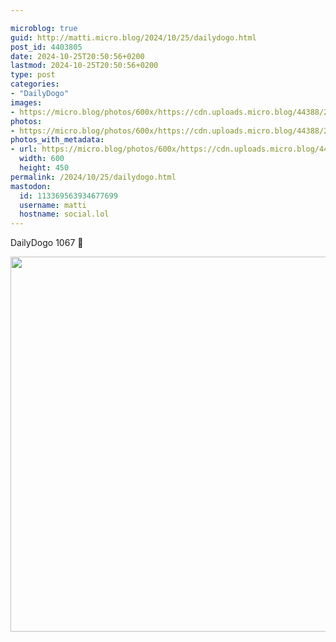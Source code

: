 ```yaml
---

microblog: true
guid: http://matti.micro.blog/2024/10/25/dailydogo.html
post_id: 4403805
date: 2024-10-25T20:50:56+0200
lastmod: 2024-10-25T20:50:56+0200
type: post
categories:
- "DailyDogo"
images:
- https://micro.blog/photos/600x/https://cdn.uploads.micro.blog/44388/2024/3bdf570344c444d38b01822e5b30f794.jpg
photos:
- https://micro.blog/photos/600x/https://cdn.uploads.micro.blog/44388/2024/3bdf570344c444d38b01822e5b30f794.jpg
photos_with_metadata:
- url: https://micro.blog/photos/600x/https://cdn.uploads.micro.blog/44388/2024/3bdf570344c444d38b01822e5b30f794.jpg
  width: 600
  height: 450
permalink: /2024/10/25/dailydogo.html
mastodon:
  id: 113369563934677699
  username: matti
  hostname: social.lol
---
```

DailyDogo 1067 🐶

<img src="/media/uploads/2024/3bdf570344c444d38b01822e5b30f794.jpg" width="600" alt="" />
